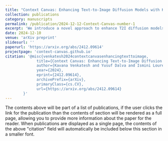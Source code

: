 ```yaml
---
title: "Context Canvas: Enhancing Text-to-Image Diffusion Models with Knowledge Graph-Based RAG"
collection: publications
category: manuscripts
permalink: /publication/2024-12-12-Context-Canvas-number-1
excerpt: 'We introduce a novel approach to enhance T2I diffusion models by incorporating Retrieval-Augmented Generation with a knowledge graph. We also propose an iterative RAG-context guided self-correction and a RAG-based image editing approach for high-fidelity generation of complex, domain-specific images.'
date: 2024-12-10
venue: 'arXiv preprint'
slidesurl: ''
paperurl: 'https://arxiv.org/abs/2412.09614'
projectpage: 'context-canvas.github.io'
citation: '@misc{venkatesh2024contextcanvasenhancingtexttoimage,
              title={Context Canvas: Enhancing Text-to-Image Diffusion Models with Knowledge Graph-Based RAG}, 
              author={Kavana Venkatesh and Yusuf Dalva and Ismini Lourentzou and Pinar Yanardag},
              year={2024},
              eprint={2412.09614},
              archivePrefix={arXiv},
              primaryClass={cs.CV},
              url={https://arxiv.org/abs/2412.09614} 
        }'
---
```


The contents above will be part of a list of publications, if the user clicks the link for the publication than the contents of section will be rendered as a full page, allowing you to provide more information about the paper for the reader. When publications are displayed as a single page, the contents of the above "citation" field will automatically be included below this section in a smaller font.

